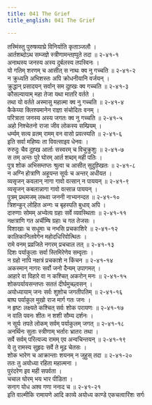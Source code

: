 ```yaml
---
title: 041 The Grief
title_english: 041 The Grief

---
```


<div class="audioEmbed"  caption="श्रीराम-हरिसीताराममूर्ति-घनपाठिभ्यां वचनम्" src="https://archive.org/download/Ramayana-recitation-Sriram-harisItArAmamUrti-Ghanapaati-v2/Kanda_2/Kanda_2_AYK-041-Praja_Shoka_Varnanam.mp3"></div>

तस्मिंस्तु पुरुषव्याघ्रे विनिर्याति कृताञ्जलौ ।  
आर्तशब्दोऽथ सम्जज्ञे स्त्रीणामन्तह्पुते तदा ॥ २-४१-१  
अनाथस्य जनस्य अस्य दुर्बलस्य तपस्विनः ।  
यो गतिम् शरणम् च आसीत् स नाथः क्व नु गच्चति ॥ २-४१-२  
न क्रुध्यति अभिशस्तः अपि क्रोधनीयानि वर्जयन् ।  
क्रुद्धान् प्रसादयन् सर्वान् सम दुह्खः क्व गच्चति ॥ २-४१-३  
कौसल्यायाम् महा तेजा यथा मातरि वर्तते ।  
तथा यो वर्तते अस्मासु महात्मा क्व नु गच्चति ॥ २-४१-४  
कैकेय्या क्लिश्यमानेन राज्ञा संचोदितः वनम् ।  
परित्राता जनस्य अस्य जगतः क्व नु गच्चति ॥ २-४१-५  
अहो निश्चेतनो राजा जीव लोकस्य सम्प्रियम् ।  
धर्म्यम् सत्य व्रतम् रामम् वन वासो प्रवत्स्यति ॥ २-४१-६  
इति सर्वा महिष्यः ता विवत्साइव धेनवः ।  
रुरुदुः चैव दुह्ख आर्ताः सस्वरम् च विचुक्रुशुः ॥ २-४१-७  
स तम् अन्तः पुरे घोरम् आर्त शब्दम् मही पतिः ।  
पुत्र शोक अभिसम्तप्तः श्रुत्वा च आसीत् सुदुह्खितः ॥ २-४१-८  
न अग्नि होत्राणि अहूयन्त सूर्यः च अन्तर् अधीयत ।  
व्यसृजन् कवलान् नागा गावो वत्सान् न पाययन् ॥ २-४१-९  
व्यसृजन् कबलान्नागा गावो वत्सान्न पाययन् ।  
पुत्रम् प्रथमजम् लब्ध्वा जननी नाभ्यनन्दत ॥ २-४१-१०  
त्रिशन्कुर् लोहित अन्गः च बृहस्पति बुधाव् अपि ।  
दारुणाः सोमम् अभ्येत्य ग्रहाः सर्वे व्यवस्थिताः ॥ २-४१-११  
नक्षत्राणि गत अर्चीम्षि ग्रहाः च गत तेजसः ।  
विशाखाः च सधूमाः च नभसि प्रचकाशिरे ॥ २-४१-१२  
कालिकानिलवेगेन महोदधिरिवोत्थितः ।  
रामे वनम् प्रव्रजिते नगरम् प्रचचाल तत् ॥ २-४१-१३  
दिशः पर्याकुलाः सर्वा स्तिमिरेणेव सम्वृताः ।  
न ग्रहो नापि नक्षत्रं प्रचकाशे न किंचन ॥ २-४१-१४  
अकस्मान् नागरः सर्वो जनो दैन्यम् उपागमत् ।  
आहारे वा विहारे वा न कश्चित् अकरोन् मनः ॥ २-४१-१५  
शोकपर्यायसन्तप्तः सततं दीर्घमुच्छ्वसन् ।  
अयोध्यायाम् जनः सर्वः शुशोच जगतीपतिम् ॥ २-४१-१६  
बाष्प पर्याकुल मुखो राज मार्ग गतः जनः ।  
न हृष्टः लक्ष्यते कश्चित् सर्वः शोक परायणः ॥ २-४१-१७  
न वाति पवनः शीतः न शशी सौम्य दर्शनः ।  
न सूर्यः तपते लोकम् सर्वम् पर्याकुलम् जगत् ॥ २-४१-१८  
अनर्थिनः सुताः स्त्रीणाम् भर्तारः भ्रातरः तथा ।  
सर्वे सर्वम् परित्यज्य रामम् एव अन्वचिन्तयन् ॥ २-४१-१९  
ये तु रामस्य सुहृदः सर्वे ते मूढ चेतसः ।  
शोक भारेण च आक्रान्ताः शयनम् न जुहुस् तदा ॥ २-४१-२०  
ततः तु अयोध्या रहिता महात्मना ।  
पुरंदरेण इव मही सपर्वता ।  
चचाल घोरम् भय भार पीडिता ।  
सनाग योध अश्व गणा ननाद च ॥ २-४१-२१  
इति वाल्मीकि रामायणे आदि काव्ये अयोध्य काण्डे एकचत्वारिंशः सर्गः